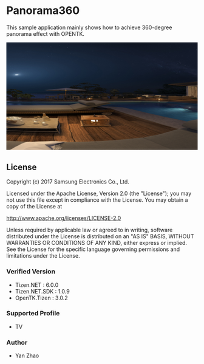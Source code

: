 # Panorama360 
This sample application mainly shows how to achieve 360-degree panorama effect with OPENTK.


![OPENTK](./Screenshots/Panorama360.png)

## License
Copyright (c) 2017 Samsung Electronics Co., Ltd.

Licensed under the Apache License, Version 2.0 (the "License");
you may not use this file except in compliance with the License.
You may obtain a copy of the License at

http://www.apache.org/licenses/LICENSE-2.0

Unless required by applicable law or agreed to in writing, software
distributed under the License is distributed on an "AS IS" BASIS,
WITHOUT WARRANTIES OR CONDITIONS OF ANY KIND, either express or implied.
See the License for the specific language governing permissions and
limitations under the License.

### Verified Version
* Tizen.NET : 6.0.0
* Tizen.NET.SDK : 1.0.9
* OpenTK.Tizen : 3.0.2

### Supported Profile
* TV

### Author
* Yan Zhao
